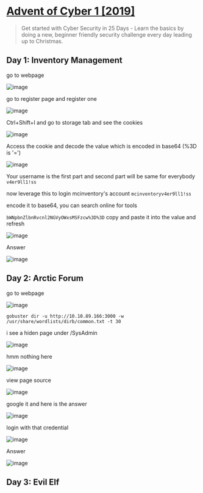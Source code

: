 # [Advent of Cyber 1 [2019]](https://tryhackme.com/room/25daysofchristmas)

> Get started with Cyber Security in 25 Days - Learn the basics by doing a new, beginner friendly security challenge every day leading up to Christmas.

## Day 1: Inventory Management

go to webpage

![image](https://user-images.githubusercontent.com/90561566/203717333-07ef16e3-fcca-4c5e-b9cb-3e2a6dec6d50.png)

go to register page and register one

![image](https://user-images.githubusercontent.com/90561566/203718107-53deeee9-9e8c-4b1a-8acb-e2fb220c56d7.png)

Ctrl+Shift+I and go to storage tab and see the cookies

![image](https://user-images.githubusercontent.com/90561566/203718318-3ef31a2f-e106-4698-8c18-b7ff8bc12744.png)

Access the cookie and decode the value which is encoded in base64 (%3D is '=')

![image](https://user-images.githubusercontent.com/90561566/203719731-ff3f989b-2d61-49c8-9c42-63b0f195985d.png)

Your username is the first part and second part will be same for everybody `v4er9ll1!ss`

now leverage this to login mcinventory's account `mcinventoryv4er9ll1!ss`

encode it to base64, you can search online for tools

`bWNpbnZlbnRvcnl2NGVyOWxsMSFzcw%3D%3D` copy and paste it into the value and refresh

![image](https://user-images.githubusercontent.com/90561566/203721108-0a11b0af-ae72-4888-bffd-43ba25dcf5fb.png)

Answer

![image](https://user-images.githubusercontent.com/90561566/203721147-85eef5a0-f731-4f96-9006-5de676e86f13.png)

## Day 2: Arctic Forum

go to webpage

![image](https://user-images.githubusercontent.com/90561566/203722501-2012b3b8-686b-4370-b19a-800750c79d66.png)

```
gobuster dir -u http://10.10.89.166:3000 -w /usr/share/wordlists/dirb/common.txt -t 30
```

i see a hiden page under /SysAdmin

![image](https://user-images.githubusercontent.com/90561566/203722926-52f49d0f-1187-42de-bf4f-1f9e5748e2e6.png)

hmm nothing here

![image](https://user-images.githubusercontent.com/90561566/203723299-1e449612-0c70-4c2b-843b-b3cec294a22a.png)

view page source

![image](https://user-images.githubusercontent.com/90561566/203723408-dcfb0b45-512a-4692-a45f-1aa703350b06.png)

google it and here is the answer

![image](https://user-images.githubusercontent.com/90561566/203723600-93521a3d-9b07-4541-bc2a-09701ca2f673.png)

login with that credential

![image](https://user-images.githubusercontent.com/90561566/203724045-5f66672c-4708-42ae-8e63-b5410cee9eb8.png)

Answer

![image](https://user-images.githubusercontent.com/90561566/203724375-6069c244-4cf4-430d-b267-eb1fc821f26b.png)

## Day 3: Evil Elf
















